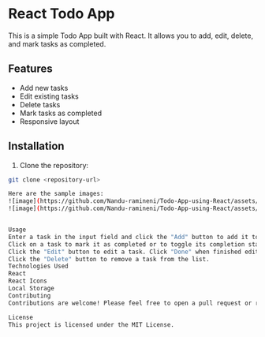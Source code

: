 # React Todo App

This is a simple Todo App built with React. It allows you to add, edit, delete, and mark tasks as completed.

## Features

- Add new tasks
- Edit existing tasks
- Delete tasks
- Mark tasks as completed
- Responsive layout

## Installation

1. Clone the repository:

```bash
git clone <repository-url>

Here are the sample images:
![image](https://github.com/Nandu-ramineni/Todo-App-using-React/assets/123319320/a9381667-0035-4c63-9d4b-2f2310e76d22)
![image](https://github.com/Nandu-ramineni/Todo-App-using-React/assets/123319320/52b68e42-83aa-4686-a343-b7113db50c2e)


Usage
Enter a task in the input field and click the "Add" button to add it to the list.
Click on a task to mark it as completed or to toggle its completion status.
Click the "Edit" button to edit a task. Click "Done" when finished editing.
Click the "Delete" button to remove a task from the list.
Technologies Used
React
React Icons
Local Storage
Contributing
Contributions are welcome! Please feel free to open a pull request or report any issues.

License
This project is licensed under the MIT License.
